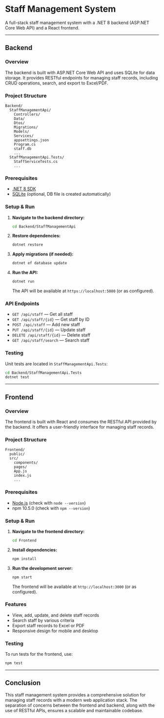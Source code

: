 # Staff Management System

A full-stack staff management system with a .NET 8 backend (ASP.NET Core Web API) and a React frontend.

---

## Backend

### Overview

The backend is built with ASP.NET Core Web API and uses SQLite for data storage. It provides RESTful endpoints for managing staff records, including CRUD operations, search, and export to Excel/PDF.

### Project Structure

```
Backend/
  StaffManagementApi/
    Controllers/
    Data/
    Dtos/
    Migrations/
    Models/
    Services/
    appsettings.json
    Program.cs
    staff.db
    ...
  StaffManagementApi.Tests/
    StaffServiceTests.cs
    ...
```

### Prerequisites

- [.NET 8 SDK](https://dotnet.microsoft.com/download)
- [SQLite](https://www.sqlite.org/download.html) (optional, DB file is created automatically)

### Setup & Run

1. **Navigate to the backend directory:**
   ```sh
   cd Backend/StaffManagementApi
   ```

2. **Restore dependencies:**
   ```sh
   dotnet restore
   ```

3. **Apply migrations (if needed):**
   ```sh
   dotnet ef database update
   ```

4. **Run the API:**
   ```sh
   dotnet run
   ```

   The API will be available at `https://localhost:5080` (or as configured).

### API Endpoints

- `GET /api/staff` — Get all staff
- `GET /api/staff/{id}` — Get staff by ID
- `POST /api/staff` — Add new staff
- `PUT /api/staff/{id}` — Update staff
- `DELETE /api/staff/{id}` — Delete staff
- `GET /api/staff/search` — Search staff

### Testing

Unit tests are located in `StaffManagementApi.Tests`:

```sh
cd Backend/StaffManagementApi.Tests
dotnet test
```

---

## Frontend

### Overview

The frontend is built with React and consumes the RESTful API provided by the backend. It offers a user-friendly interface for managing staff records.

### Project Structure

```
Frontend/
  public/
  src/
    components/
    pages/
    App.js
    index.js
    ...
```

### Prerequisites

- [Node.js](https://nodejs.org/) (check with `node --version`)
- npm 10.5.0 (check with `npm --version`)

### Setup & Run

1. **Navigate to the frontend directory:**
   ```sh
   cd Frontend
   ```

2. **Install dependencies:**
   ```sh
   npm install
   ```

3. **Run the development server:**
   ```sh
   npm start
   ```

   The frontend will be available at `http://localhost:3000` (or as configured).

### Features

- View, add, update, and delete staff records
- Search staff by various criteria
- Export staff records to Excel or PDF
- Responsive design for mobile and desktop

### Testing

To run tests for the frontend, use:

```sh
npm test
```

---

## Conclusion

This staff management system provides a comprehensive solution for managing staff records with a modern web application stack. The separation of concerns between the frontend and backend, along with the use of RESTful APIs, ensures a scalable and maintainable codebase.

